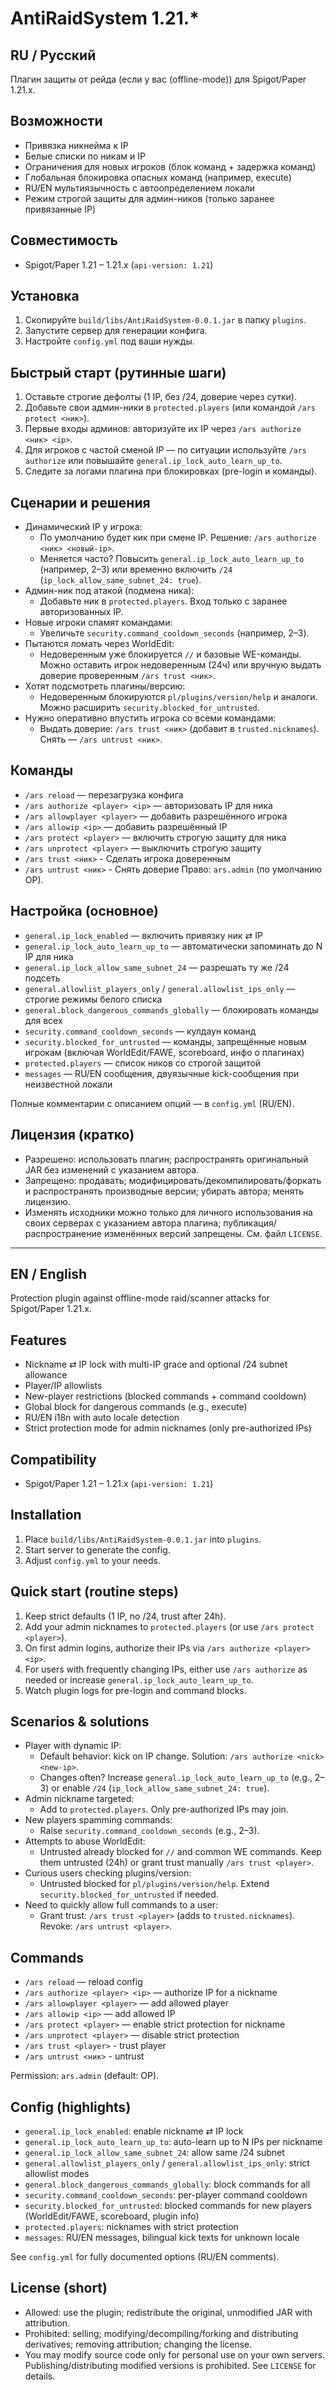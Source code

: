 # AntiRaidSystem 1.21.*

RU / Русский
------------
Плагин защиты от рейда (если у вас (offline-mode)) для Spigot/Paper 1.21.x.

## Возможности
- Привязка никнейма к IP
- Белые списки по никам и IP
- Ограничения для новых игроков (блок команд + задержка команд)
- Глобальная блокировка опасных команд (например, execute)
- RU/EN мультиязычность с автоопределением локали
- Режим строгой защиты для админ-ников (только заранее привязанные IP)

## Совместимость
- Spigot/Paper 1.21 – 1.21.x (`api-version: 1.21`)

## Установка
1. Скопируйте `build/libs/AntiRaidSystem-0.0.1.jar` в папку `plugins`.
2. Запустите сервер для генерации конфига.
3. Настройте `config.yml` под ваши нужды.

## Быстрый старт (рутинные шаги)
1. Оставьте строгие дефолты (1 IP, без /24, доверие через сутки).
2. Добавьте свои админ-ники в `protected.players` (или командой `/ars protect <ник>`).
3. Первые входы админов: авторизуйте их IP через `/ars authorize <ник> <ip>`.
4. Для игроков с частой сменой IP — по ситуации используйте `/ars authorize` или повышайте `general.ip_lock_auto_learn_up_to`.
5. Следите за логами плагина при блокировках (pre-login и команды).

## Сценарии и решения
- Динамический IP у игрока:
  - По умолчанию будет кик при смене IP. Решение: `/ars authorize <ник> <новый-ip>`.
  - Меняется часто? Повысить `general.ip_lock_auto_learn_up_to` (например, 2–3) или временно включить `/24` (`ip_lock_allow_same_subnet_24: true`).
- Админ-ник под атакой (подмена ника):
  - Добавьте ник в `protected.players`. Вход только с заранее авторизованных IP.
- Новые игроки спамят командами:
  - Увеличьте `security.command_cooldown_seconds` (например, 2–3).
- Пытаются ломать через WorldEdit:
  - Недоверенным уже блокируется `//` и базовые WE-команды. Можно оставить игрок недоверенным (24ч) или вручную выдать доверие проверенным `/ars trust <ник>`.
- Хотят подсмотреть плагины/версию:
  - Недоверенным блокируются `pl/plugins/version/help` и аналоги. Можно расширить `security.blocked_for_untrusted`.
- Нужно оперативно впустить игрока со всеми командами:
  - Выдать доверие: `/ars trust <ник>` (добавит в `trusted.nicknames`). Снять — `/ars untrust <ник>`.

## Команды
- `/ars reload` — перезагрузка конфига
- `/ars authorize <player> <ip>` — авторизовать IP для ника
- `/ars allowplayer <player>` — добавить разрешённого игрока
- `/ars allowip <ip>` — добавить разрешённый IP
- `/ars protect <player>` — включить строгую защиту для ника
- `/ars unprotect <player>` — выключить строгую защиту
- `/ars trust <ник>` - Сделать игрока доверенным
- `/ars untrust <ник>` - Снять доверие
Право: `ars.admin` (по умолчанию OP).

## Настройка (основное)
- `general.ip_lock_enabled` — включить привязку ник ⇄ IP
- `general.ip_lock_auto_learn_up_to` — автоматически запоминать до N IP для ника
- `general.ip_lock_allow_same_subnet_24` — разрешать ту же /24 подсеть
- `general.allowlist_players_only` / `general.allowlist_ips_only` — строгие режимы белого списка
- `general.block_dangerous_commands_globally` — блокировать команды для всех
- `security.command_cooldown_seconds` — кулдаун команд
- `security.blocked_for_untrusted` — команды, запрещённые новым игрокам (включая WorldEdit/FAWE, scoreboard, инфо о плагинах)
- `protected.players` — список ников со строгой защитой
- `messages` — RU/EN сообщения, двуязычные kick-сообщения при неизвестной локали

Полные комментарии с описанием опций — в `config.yml` (RU/EN).

## Лицензия (кратко)
- Разрешено: использовать плагин; распространять оригинальный JAR без изменений с указанием автора.
- Запрещено: продавать; модифицировать/декомпилировать/форкать и распространять производные версии; убирать автора; менять лицензию.
- Изменять исходники можно только для личного использования на своих серверах с указанием автора плагина; публикация/распространение изменённых версий запрещены.
См. файл `LICENSE`.

---

EN / English
------------
Protection plugin against offline-mode raid/scanner attacks for Spigot/Paper 1.21.x.

## Features
- Nickname ⇄ IP lock with multi-IP grace and optional /24 subnet allowance
- Player/IP allowlists
- New-player restrictions (blocked commands + command cooldown)
- Global block for dangerous commands (e.g., execute)
- RU/EN i18n with auto locale detection
- Strict protection mode for admin nicknames (only pre-authorized IPs)

## Compatibility
- Spigot/Paper 1.21 – 1.21.x (`api-version: 1.21`)

## Installation
1. Place `build/libs/AntiRaidSystem-0.0.1.jar` into `plugins`.
2. Start server to generate the config.
3. Adjust `config.yml` to your needs.

## Quick start (routine steps)
1. Keep strict defaults (1 IP, no /24, trust after 24h).
2. Add your admin nicknames to `protected.players` (or use `/ars protect <player>`).
3. On first admin logins, authorize their IPs via `/ars authorize <player> <ip>`.
4. For users with frequently changing IPs, either use `/ars authorize` as needed or increase `general.ip_lock_auto_learn_up_to`.
5. Watch plugin logs for pre-login and command blocks.

## Scenarios & solutions
- Player with dynamic IP:
  - Default behavior: kick on IP change. Solution: `/ars authorize <nick> <new-ip>`.
  - Changes often? Increase `general.ip_lock_auto_learn_up_to` (e.g., 2–3) or enable `/24` (`ip_lock_allow_same_subnet_24: true`).
- Admin nickname targeted:
  - Add to `protected.players`. Only pre-authorized IPs may join.
- New players spamming commands:
  - Raise `security.command_cooldown_seconds` (e.g., 2–3).
- Attempts to abuse WorldEdit:
  - Untrusted already blocked for `//` and common WE commands. Keep them untrusted (24h) or grant trust manually `/ars trust <player>`.
- Curious users checking plugins/version:
  - Untrusted blocked for `pl/plugins/version/help`. Extend `security.blocked_for_untrusted` if needed.
- Need to quickly allow full commands to a user:
  - Grant trust: `/ars trust <player>` (adds to `trusted.nicknames`). Revoke: `/ars untrust <player>`.
## Commands
- `/ars reload` — reload config
- `/ars authorize <player> <ip>` — authorize IP for a nickname
- `/ars allowplayer <player>` — add allowed player
- `/ars allowip <ip>` — add allowed IP
- `/ars protect <player>` — enable strict protection for nickname
- `/ars unprotect <player>` — disable strict protection
- `/ars trust <player>` - trust player
- `/ars untrust <ник>` - untrust

Permission: `ars.admin` (default: OP).

## Config (highlights)
- `general.ip_lock_enabled`: enable nickname ⇄ IP lock
- `general.ip_lock_auto_learn_up_to`: auto-learn up to N IPs per nickname
- `general.ip_lock_allow_same_subnet_24`: allow same /24 subnet
- `general.allowlist_players_only` / `general.allowlist_ips_only`: strict allowlist modes
- `general.block_dangerous_commands_globally`: block commands for all
- `security.command_cooldown_seconds`: per-player command cooldown
- `security.blocked_for_untrusted`: blocked commands for new players (WorldEdit/FAWE, scoreboard, plugin info)
- `protected.players`: nicknames with strict protection
- `messages`: RU/EN messages, bilingual kick texts for unknown locale

See `config.yml` for fully documented options (RU/EN comments).

## License (short)
- Allowed: use the plugin; redistribute the original, unmodified JAR with attribution.
- Prohibited: selling; modifying/decompiling/forking and distributing derivatives; removing attribution; changing the license.
- You may modify source code only for personal use on your own servers. Publishing/distributing modified versions is prohibited.
See `LICENSE` for details.
